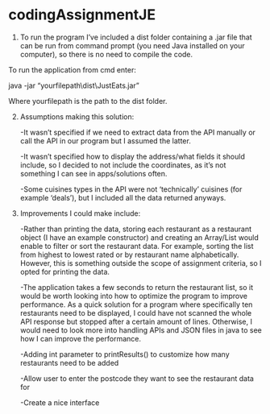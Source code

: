 # codingAssignmentJE
1. To run the program I’ve included a dist folder containing a .jar file that can be run from command prompt (you need Java installed on your computer), so there is no need to compile the code.

To run the application from cmd enter:

java -jar “yourfilepath\dist\JustEats.jar”

Where yourfilepath is the path to the dist folder.

2. Assumptions making this solution:
   
	-It wasn’t specified if we need to extract data from the API manually or call the API in our program but I assumed the latter.

	-It wasn’t specified how to display the address/what fields it should include, so I decided to not include the coordinates, as it’s not something I can see in apps/solutions often.

	-Some cuisines types in the API were not ‘technically’ cuisines (for example ‘deals’), but I included all the data returned anyways.

4. Improvements I could make include:
   
	-Rather than printing the data, storing each restaurant as a restaurant object (I have an example constructor) and creating an Array/List would enable to filter or sort the restaurant data. For example, sorting the list from highest to lowest rated or by restaurant name alphabetically. However, this is something outside the scope of assignment criteria, so I opted for printing the data. 

	-The application takes a few seconds to return the restaurant list, so it would be worth looking into how to optimize the program to improve performance. As a quick solution for a program where specifically ten restaurants need to be displayed, I could have not scanned the whole API response but stopped after a certain amount of lines. Otherwise, I would need to look more into handling APIs and JSON files in java to see how I can improve the performance. 

	-Adding int parameter to printResults() to customize how many restaurants need to be added

	-Allow user to enter the postcode they want to see the restaurant data for

	-Create a nice interface
